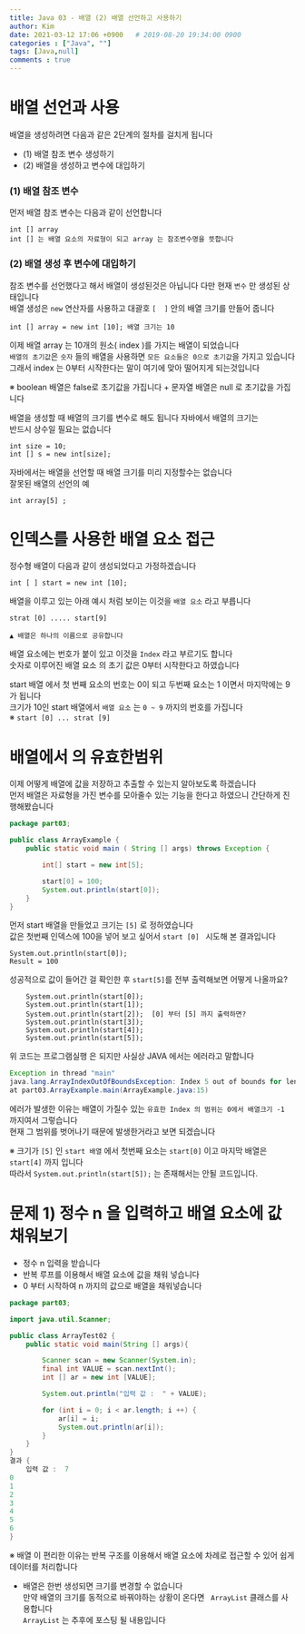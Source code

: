 ```yaml
---
title: Java 03 - 배열 (2) 배열 선언하고 사용하기
author: Kim
date: 2021-03-12 17:06 +0900   # 2019-08-20 19:34:00 0900
categories : ["Java", ""]
tags: [Java,null]
comments : true
---
```


# 배열 선언과 사용

배열을 생성하려면 다음과 같은 2단계의 절차를 걸치게 됩니다<br>

* (1) 배열 참조 변수 생성하기
* (2) 배열을 생성하고 변수에 대입하기


### (1) 배열 참조 변수

먼저 배열 참조 변수는 다음과 같이 선언합니다<br>

```
int [] array 
int [] 는 배열 요소의 자료형이 되고 array 는 참조변수명을 뜻합니다
```

### (2) 배열 생성 후 변수에 대입하기

참조 변수를 선언했다고 해서 배열이 생성된것은 아닙니다 다만 현재 `` 변수 `` 만 생성된 상태입니다<br>
배열 생성은 `` new ``  연산자를 사용하고 대괄호 `` [  ] `` 안의 배열 크기를 만들어 줍니다<br>

```
int [] array = new int [10]; 배열 크기는 10
```

이제 배열 array 는 10개의 원소( index )를 가지는 배열이 되었습니다<br>
``배열의 초기값``은 ``숫자`` 들의 배열을 사용하면 ``모든 요소들은 0으로 초기값``을 가지고 있습니다<br>
그래서 index 는 0부터 시작한다는 말이 여기에 맞아 떨어지게 되는것입니다<br>

※ boolean 배열은 false로 초기값을 가집니다 + 문자열 배열은 null 로 초기값을 가집니다

배열을 생성할 때 배열의 크기를 변수로 해도 됩니다 자바에서 배열의 크기는<br>
반드시 상수일 필요는 없습니다<br>
```
int size = 10;
int [] s = new int[size];
```

자바에서는 배열을 선언할 때 배열 크기를 미리 지정할수는 없습니다<br>
잘못된 배열의 선언의 예<br>

```
int array[5] ;
```

# 인덱스를 사용한 배열 요소 접근

정수형 배열이 다음과 같이 생성되었다고 가정하겠습니다<br>

```
int [ ] start = new int [10];
```
배열을 이루고 있는 아래 예시 처럼 보이는 이것을 `` 배열 요소 `` 라고 부릅니다<br>
```
strat [0] ..... start[9]

▲ 배열은 하나의 이름으로 공유합니다
```
배열 요소에는 번호가 붙이 있고 이것을 `` Index `` 라고 부르기도 합니다<br>
숫자로 이루어진 배열 요소 의 초기 값은 0부터 시작한다고 하였습니다<br>

start 배열 에서 첫 번째 요소의 번호는 0이 되고 두번째 요소는 1 이면서 마지막에는 9가 됩니다<br>
크기가 10인 start 배열에서 `` 배열 요소 `` 는 `` 0 ~ 9 `` 까지의 번호를 가집니다 <br>
※ `` start [0] ... strat [9] ``


# 배열에서 의 유효한범위 

이제 어떻게 배열에 값을 저장하고 추출할 수 있는지 알아보도록 하겠습니다<br>
먼저 배열은 자료형을 가진 변수를 모아줄수 있는 기능을 한다고 하였으니 간단하게 진행해봤습니다<br>

```java
package part03;

public class ArrayExample {
    public static void main ( String [] args) throws Exception {

        int[] start = new int[5];

        start[0] = 100;
        System.out.println(start[0]);
    }
}
```

먼저 start 배열을 만들었고 크기는 `` [5] `` 로 정하였습니다<br>
값은 첫번째 인덱스에 100을 넣어 보고 싶어서 `` start [0]  `` 시도해 본 결과입니다<br>
```
System.out.println(start[0]);
Result = 100
```
성공적으로 값이 들어간 걸 확인한 후 `` start[5] ``를 전부 출력해보면 어떻게 나올까요?<br>

```
    System.out.println(start[0]);
    System.out.println(start[1]);
    System.out.println(start[2]);  [0] 부터 [5] 까지 출력하면?
    System.out.println(start[3]);
    System.out.println(start[4]);
    System.out.println(start[5]);
```
위 코드는 프로그램실행 은 되지만 사실상 JAVA 에서는 에러라고 말합니다 <br>

```java
Exception in thread "main"
java.lang.ArrayIndexOutOfBoundsException: Index 5 out of bounds for length 5
at part03.ArrayExample.main(ArrayExample.java:15)
```
에러가 발생한 이유는 배열이 가질수 있는  ``유효한 Index 의 범위는 0에서 배열크기 -1 `` 까지여서 그렇습니다<br>
현재 그 범위를 벗어나기 때문에 발생한거라고 보면 되겠습니다<br>

※ 크기가 ``[5]`` 인 ``start 배열`` 에서 첫번째 요소는 ``start[0]`` 이고 마지막 배열은 ``start[4]`` 까지 입니다<br>
  따라서 `` System.out.println(start[5]); `` 는 존재해서는 안될 코드입니다.


# 문제 1) 정수 n 을 입력하고 배열 요소에 값 채워보기

* 정수 n 입력을 받습니다
* 반복 루프를 이용해서 배열 요소에 값을 채워 넣습니다
* 0 부터 시작하여  n 까지의 값으로 배열을 채워넣습니다

```java
package part03;

import java.util.Scanner;

public class ArrayTest02 {
    public static void main(String [] args){

        Scanner scan = new Scanner(System.in);
        final int VALUE = scan.nextInt();
        int [] ar = new int [VALUE];

        System.out.println("입력 값 :  " + VALUE);

        for (int i = 0; i < ar.length; i ++) {
            ar[i] = i;
            System.out.println(ar[i]);
        }
    }
}
결과 {
    입력 값 :  7
0
1
2
3
4
5
6
}

```

※ 배열 이 편리한 이유는 반복 구조를 이용해서 배열 요소에 차례로 접근할 수 있어 쉽게 데이터를 처리합니다<br>

* 배열은 한번 생성되면 크기를 변경할 수 없습니다<br>
  만약 배열의 크기를 동적으로 바꿔야하는 상황이 온다면 `` ArrayList`` 클래스를 사용합니다<br>
  `` ArrayList `` 는 추후에 포스팅 될 내용입니다<br>








  







